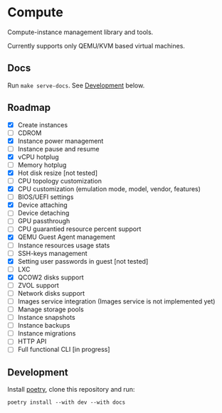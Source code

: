 # Compute

Compute-instance management library and tools.

Currently supports only QEMU/KVM based virtual machines.

## Docs

Run `make serve-docs`. See [Development](#development) below.

## Roadmap

- [x] Create instances
- [ ] CDROM
- [x] Instance power management
- [ ] Instance pause and resume
- [x] vCPU hotplug
- [ ] Memory hotplug
- [x] Hot disk resize [not tested]
- [ ] CPU topology customization
- [x] CPU customization (emulation mode, model, vendor, features)
- [ ] BIOS/UEFI settings
- [x] Device attaching
- [ ] Device detaching
- [ ] GPU passthrough
- [ ] CPU guarantied resource percent support
- [x] QEMU Guest Agent management
- [ ] Instance resources usage stats
- [ ] SSH-keys management
- [x] Setting user passwords in guest [not tested]
- [ ] LXC
- [x] QCOW2 disks support
- [ ] ZVOL support
- [ ] Network disks support
- [ ] Images service integration (Images service is not implemented yet)
- [ ] Manage storage pools
- [ ] Instance snapshots
- [ ] Instance backups
- [ ] Instance migrations
- [ ] HTTP API
- [ ] Full functional CLI [in progress]

## Development

Install [poetry](https://python-poetry.org/), clone this repository and run:

```
poetry install --with dev --with docs
```

